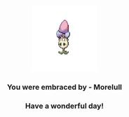 <p align="center">
    <img src="https://raw.githubusercontent.com/PokeAPI/sprites/master/sprites/pokemon/755.png" width="150" height="150">
</p>
<h3 align="center">You were embraced by - <b>Morelull</b></h3>
<h3 align="center">Have a wonderful day!</h3>
